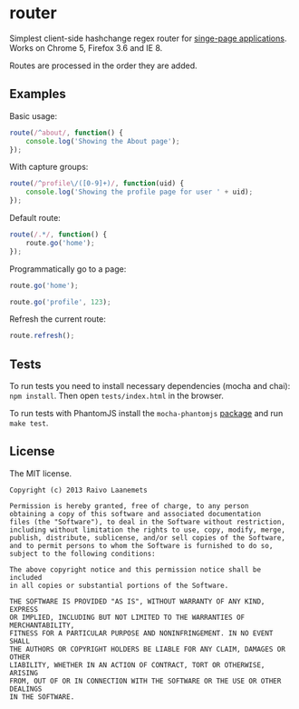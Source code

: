 router
======

Simplest client-side hashchange regex router for [singe-page applications](http://en.wikipedia.org/wiki/Single-page_application).
Works on Chrome 5, Firefox 3.6 and IE 8.

Routes are processed in the order they are added.

Examples
--------

Basic usage:

```javascript
route(/^about/, function() {
    console.log('Showing the About page');
});
```

With capture groups:

```javascript
route(/^profile\/([0-9]+)/, function(uid) {
    console.log('Showing the profile page for user ' + uid);
});

```

Default route:

```javascript
route(/.*/, function() {
    route.go('home');
});
```

Programmatically go to a page:

```javascript
route.go('home');
```

```javascript
route.go('profile', 123);
```

Refresh the current route:

```javascript
route.refresh();
```

Tests
-----

To run tests you need to install necessary dependencies (mocha and chai): `npm install`.
Then open `tests/index.html` in the browser.

To run tests with PhantomJS install the `mocha-phantomjs`
[package](https://github.com/metaskills/mocha-phantomjs) and run `make test`.

License
-------

The MIT license.

```
Copyright (c) 2013 Raivo Laanemets

Permission is hereby granted, free of charge, to any person
obtaining a copy of this software and associated documentation
files (the "Software"), to deal in the Software without restriction,
including without limitation the rights to use, copy, modify, merge,
publish, distribute, sublicense, and/or sell copies of the Software,
and to permit persons to whom the Software is furnished to do so,
subject to the following conditions:

The above copyright notice and this permission notice shall be included
in all copies or substantial portions of the Software.

THE SOFTWARE IS PROVIDED "AS IS", WITHOUT WARRANTY OF ANY KIND, EXPRESS
OR IMPLIED, INCLUDING BUT NOT LIMITED TO THE WARRANTIES OF MERCHANTABILITY,
FITNESS FOR A PARTICULAR PURPOSE AND NONINFRINGEMENT. IN NO EVENT SHALL
THE AUTHORS OR COPYRIGHT HOLDERS BE LIABLE FOR ANY CLAIM, DAMAGES OR OTHER
LIABILITY, WHETHER IN AN ACTION OF CONTRACT, TORT OR OTHERWISE, ARISING
FROM, OUT OF OR IN CONNECTION WITH THE SOFTWARE OR THE USE OR OTHER DEALINGS
IN THE SOFTWARE.
```
